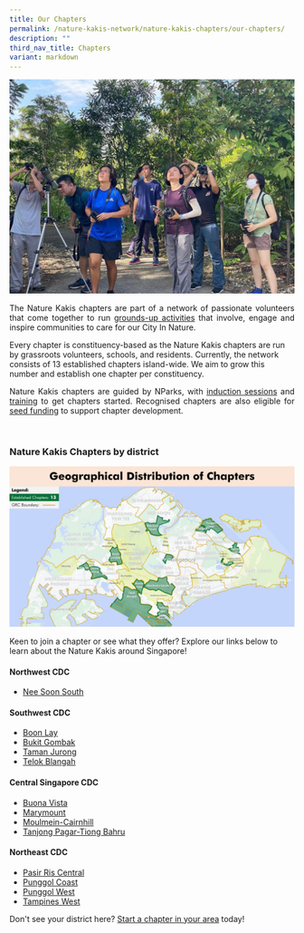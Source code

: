 ```yaml
---
title: Our Chapters
permalink: /nature-kakis-network/nature-kakis-chapters/our-chapters/
description: ""
third_nav_title: Chapters
variant: markdown
---
```

<section>
	<img src="/images/BioD%20&amp;%20wildlife/BioDandWildlife__2__Resized.jpg">
<p align="justify">The Nature Kakis chapters are part of a network of passionate volunteers that come together to run <a href="/join-our-activities/">grounds-up activities</a> that involve, engage and inspire communities to care for our City In Nature.</p> 
<p>Every chapter is constituency-based as the Nature Kakis chapters are run by grassroots volunteers, schools, and residents. Currently, the network consists of 13 established chapters island-wide. We aim to grow this number and establish one chapter per constituency.</p>
<p align="justify">Nature Kakis chapters are guided by NParks, with <a href="">induction sessions</a> and <a href="">training</a> to get chapters started. Recognised chapters are also eligible for <a href="/seed-fund/about/">seed funding</a> to support chapter development.</p>
<br>
</section>
<section>
<h3>Nature Kakis Chapters by district</h3>
<img src="/images/Maps/nk%20map%20new.PNG">
<p>Keen to join a chapter or see what they offer? Explore our links below to learn about the Nature Kakis around Singapore!</p>
<h4>Northwest CDC</h4>
<ul>
	<li><a href="/all/chapters/nee-soon-south/">Nee Soon South</a></li>
	</ul>
<h4>Southwest CDC</h4>
<ul>
	<li><a href="/all/chapters/boon-lay/">Boon Lay</a></li>
	<li><a href="/all/chapters/bukit-gombak/">Bukit Gombak</a></li>
	<li><a href="">Taman Jurong</a></li>
	<li><a href="">Telok Blangah</a></li>
	</ul>
<h4>Central Singapore CDC</h4>
<ul>
	<li><a href="">Buona Vista</a></li>
	<li><a href="/all/chapters/marymount/">Marymount</a></li>
	<li><a href="/all/chapters/moulmein-cainhill/">Moulmein-Cairnhill</a></li>
	<li><a href="">Tanjong Pagar-Tiong Bahru</a></li>
	</ul>
<h4>Northeast CDC</h4>
<ul>
	<li><a href="/all/chapters/pasir-ris-central/">Pasir Ris Central</a></li>
	<li><a href="">Punggol Coast</a></li>
	<li><a href="">Punggol West</a></li>
	<li><a href="">Tampines West</a></li>
	</ul>
<p align="justify">Don't see your district here? <a href="=&quot;/nature-kakis-network/chapters/starting-a-chapter/&quot;">Start a chapter in your area</a> today! </p>
</section>